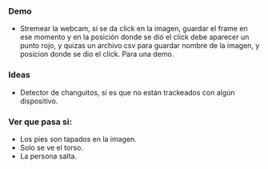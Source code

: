 ### Demo
- Stremear la webcam, si se da click en la imagen, guardar el frame en ese momento y en la posición donde se dió el click debe aparecer un punto rojo, y quizas un archivo csv para guardar nombre de la imagen, y posicion donde se dio el click. Para una demo.

### Ideas
- Detector de changuitos, si es que no están trackeados con algún dispositivo.


### Ver que pasa si:
- Los pies son tapados en la imagen.
- Solo se ve el torso.
- La persona salta.
